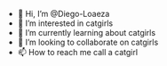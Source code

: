 - 👋 Hi, I’m @Diego-Loaeza
- 👀 I’m interested in catgirls
- 🌱 I’m currently learning about catgirls
- 💞️ I’m looking to collaborate on catgirls
- 📫 How to reach me call a catgirl

<!---
Diego-Loaeza/Diego-Loaeza is a ✨ special ✨ repository because its `README.md` (this file) appears on your GitHub profile.
You can click the Preview link to take a look at your changes.
--->
